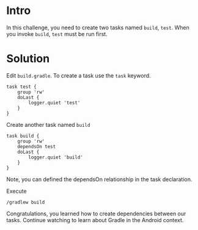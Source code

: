 <!--
**OUTLINE**
Create a Gradle project, apply the base plugin and create two task which execute when you invoke `build `and run one after the other.
-->

# Intro

<!-- Talking Head -->

In this challenge, you need to create two tasks named `build`, `test`. When you invoke `build`, `test` must be run first.

# Solution

Edit `build.gradle`. To create a task use the `task` keyword.

    task test {
        group 'rw'
        doLast {
            logger.quiet 'test'
        }
    }

Create another task named `build`

    task build {
        group 'rw'
        dependsOn test
        doLast {
            logger.quiet 'build'
        }
    }

Note, you can defined the dependsOn relationship in the task declaration. 

Execute 

`/gradlew build`


Congratulations, you learned how to create dependencies between our tasks. Continue watching to learn about Gradle in the Android context. 
